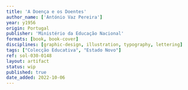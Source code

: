 ```yaml
---
title: 'A Doença e os Doentes'
author_name: ['António Vaz Pereira']
year: y1956
origin: Portugal
publisher: 'Ministério da Educação Nacional'
formats: [book, book-cover]
disciplines: [graphic-design, illustration, typography, lettering]
tags: ["Colecção Educativa", "Estado Novo"]
ref: sol-030-0148
layout: artifact
status: wip
published: true
date_added: 2022-10-06
---
```

